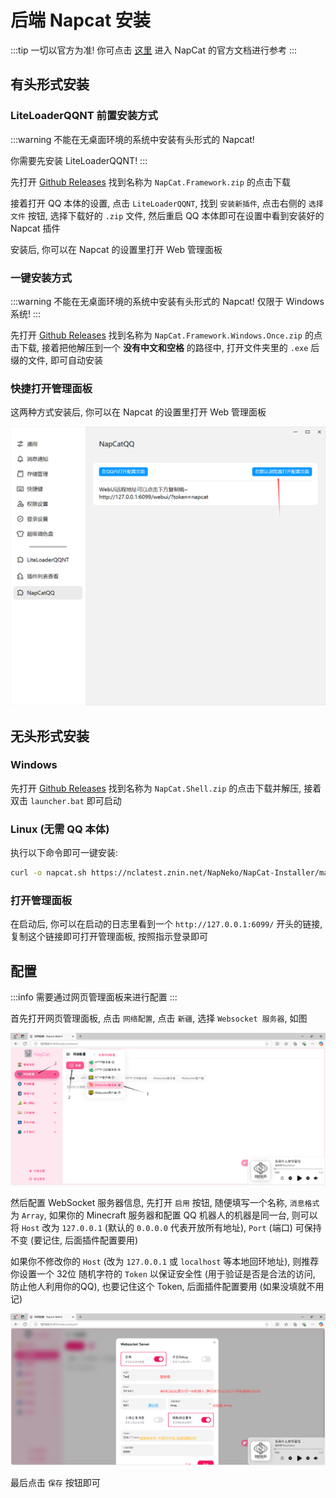 # 后端 Napcat 安装

:::tip
一切以官方为准!
你可点击 [这里](https://napneko.pages.dev/) 进入 NapCat 的官方文档进行参考
:::

## 有头形式安装

### LiteLoaderQQNT 前置安装方式
:::warning
不能在无桌面环境的系统中安装有头形式的 Napcat!

你需要先安装 LiteLoaderQQNT!
:::

先打开 [Github Releases](https://github.com/NapNeko/NapCatQQ/releases) 找到名称为 `NapCat.Framework.zip` 的点击下载

接着打开 QQ 本体的设置, 点击 `LiteLoaderQQNT`, 找到 `安装新插件`, 点击右侧的 `选择文件` 按钮, 选择下载好的 `.zip` 文件, 然后重启 QQ 本体即可在设置中看到安装好的 Napcat 插件

安装后, 你可以在 Napcat 的设置里打开 Web 管理面板

### 一键安装方式

:::warning
不能在无桌面环境的系统中安装有头形式的 Napcat!
仅限于 Windows 系统!
:::

先打开 [Github Releases](https://github.com/NapNeko/NapCatQQ/releases) 找到名称为 `NapCat.Framework.Windows.Once.zip` 的点击下载, 接着把他解压到一个 **没有中文和空格** 的路径中, 打开文件夹里的 `.exe` 后缀的文件, 即可自动安装

### 快捷打开管理面板

这两种方式安装后, 你可以在 Napcat 的设置里打开 Web 管理面板

![Napcat 设置界面](/../assets/img/napcat-open-web.png "Napcat 设置界面")

## 无头形式安装

### Windows

先打开 [Github Releases](https://github.com/NapNeko/NapCatQQ/releases) 找到名称为 `NapCat.Shell.zip` 的点击下载并解压, 接着双击 `launcher.bat` 即可启动

### Linux (无需 QQ 本体)

执行以下命令即可一键安装:

```bash
curl -o napcat.sh https://nclatest.znin.net/NapNeko/NapCat-Installer/main/script/install.sh && sudo bash napcat.sh
```

### 打开管理面板

在启动后, 你可以在启动的日志里看到一个 `http://127.0.0.1:6099/` 开头的链接, 复制这个链接即可打开管理面板, 按照指示登录即可

## 配置

:::info
需要通过网页管理面板来进行配置
:::

首先打开网页管理面板, 点击 `网络配置`, 点击 `新疆`, 选择 `Websocket 服务器`, 如图

![Napcat 新建 WebSocket 服务器](/../assets/img/napcat-create-ws.png "Napcat 新建 WebSocket 服务器")

然后配置 WebSocket 服务器信息, 先打开 `启用` 按钮, 随便填写一个名称, `消息格式` 为 `Array`, 如果你的 Minecraft 服务器和配置 QQ 机器人的机器是同一台, 则可以将 `Host` 改为 `127.0.0.1` (默认的 `0.0.0.0` 代表开放所有地址), `Port` (端口) 可保持不变 (要记住, 后面插件配置要用)

如果你不修改你的 `Host` (改为 `127.0.0.1` 或 `localhost` 等本地回环地址), 则推荐你设置一个 32位 随机字符的 `Token` 以保证安全性 (用于验证是否是合法的访问, 防止他人利用你的QQ), 也要记住这个 Token, 后面插件配置要用 (如果没填就不用记)

![Napcat 配置 WebSocket 服务器](/../assets/img/napcat-config-ws.png "Napcat 配置 WebSocket 服务器")

最后点击 `保存` 按钮即可

